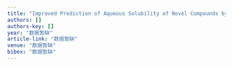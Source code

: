```yaml
---
title: "Improved Prediction of Aqueous Solubility of Novel Compounds by Going Deeper With Deep Learning"
authors: []
authors-key: []
year: "数据暂缺"
article-link: "数据暂缺"
venue: "数据暂缺"
bibex: "数据暂缺"
---
```


